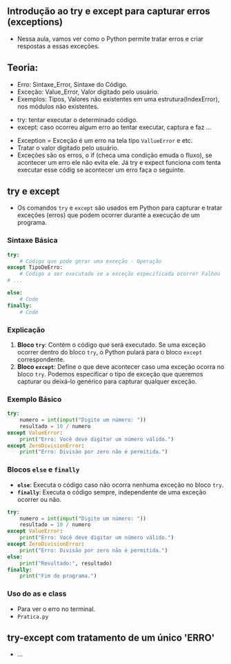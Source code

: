 ## Introdução ao try e except para capturar erros (exceptions)
- Nessa aula, vamos ver como o Python permite tratar erros e criar respostas a essas exceções. 

## Teoria:
- Erro: Sintaxe_Error, Sintaxe do Código.
- Exceção: Value_Error, Valor digitado pelo usuário.
- Exemplos: Tipos, Valores não existentes em uma estrutura(IndexError), nos módulos não existentes. 
+ try: tentar executar o determinado código.
+ except: caso ocorreu algum erro ao tentar executar, captura e faz ... 
- Exception = Exceção é um erro na tela tipo `VallueError` e etc.
- Tratar o valor digitado pelo usuário.
- Exceções são os erros, o if (checa uma condição emuda o fluxo), se acontecer um erro ele não evita ele. Já try e expect funciona com tenta executar esse códig se acontecer um erro faça o seguinte.

## try e except
- Os comandos `try` e `except` são usados em Python para capturar e tratar exceções (erros) que podem ocorrer durante a execução de um programa.













### Sintaxe Básica

```python
try:
    # Código que pode gerar uma exceção - Operação
except TipoDeErro:
    # Código a ser executado se a exceção especificada ocorrer Falhou
# ...

else:
    # Code
finally:
    # Code

```

### Explicação

1. **Bloco `try`**: Contém o código que será executado. Se uma exceção ocorrer dentro do bloco `try`, o Python pulará para o bloco `except` correspondente.
2. **Bloco `except`**: Define o que deve acontecer caso uma exceção ocorra no bloco `try`. Podemos especificar o tipo de exceção que queremos capturar ou deixá-lo genérico para capturar qualquer exceção.

### Exemplo Básico

```python
try:
    numero = int(input("Digite um número: "))
    resultado = 10 / numero
except ValueError:
    print("Erro: Você deve digitar um número válido.")
except ZeroDivisionError:
    print("Erro: Divisão por zero não é permitida.")
```

### Blocos `else` e `finally`

- **`else`**: Executa o código caso não ocorra nenhuma exceção no bloco `try`.
- **`finally`**: Executa o código sempre, independente de uma exceção ocorrer ou não.

```python
try:
    numero = int(input("Digite um número: "))
    resultado = 10 / numero
except ValueError:
    print("Erro: Você deve digitar um número válido.")
except ZeroDivisionError:
    print("Erro: Divisão por zero não é permitida.")
else:
    print("Resultado:", resultado)
finally:
    print("Fim do programa.")
```
### Uso do as e __class__
- Para ver o erro no terminal.
- `Pratica.py`

## try-except com tratamento de um único 'ERRO'
- ...